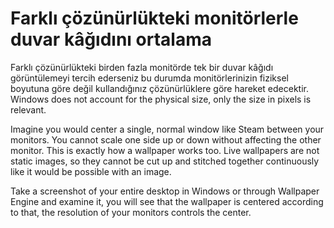 # Farklı çözünürlükteki monitörlerle duvar kâğıdını ortalama

Farklı çözünürlükteki birden fazla monitörde tek bir duvar kâğıdı görüntülemeyi tercih ederseniz bu durumda monitörlerinizin fiziksel boyutuna göre değil kullandığınız çözünürlüklere göre hareket edecektir. Windows does not account for the physical size, only the size in pixels is relevant.

Imagine you would center a single, normal window like Steam between your monitors. You cannot scale one side up or down without affecting the other monitor. This is exactly how a wallpaper works too. Live wallpapers are not static images, so they cannot be cut up and stitched together continuously like it would be possible with an image.

Take a screenshot of your entire desktop in Windows or through Wallpaper Engine and examine it, you will see that the wallpaper is centered according to that, the resolution of your monitors controls the center. 